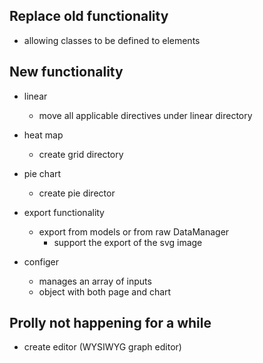 ## Replace old functionality
* allowing classes to be defined to elements

## New functionality
* linear 
	* move all applicable directives under linear directory

* heat map
	* create grid directory

* pie chart
	* create pie director

* export functionality
	* export from models or from raw DataManager
        * support the export of the svg image

* configer
	* manages an array of inputs
	* object with both page and chart

## Prolly not happening for a while
* create editor (WYSIWYG graph editor)
